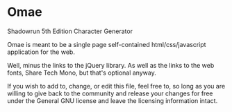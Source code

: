Omae
====

Shadowrun 5th Edition Character Generator

Omae is meant to be a single page self-contained html/css/javascript application for the web. 

Well, minus the links to the jQuery library. As well as the links to the web fonts, Share Tech Mono, but that's optional anyway.

If you wish to add to, change, or edit this file, feel free to, so long as you are willing to give back to the community and release your changes for free under the General GNU license and leave the licensing information intact.
